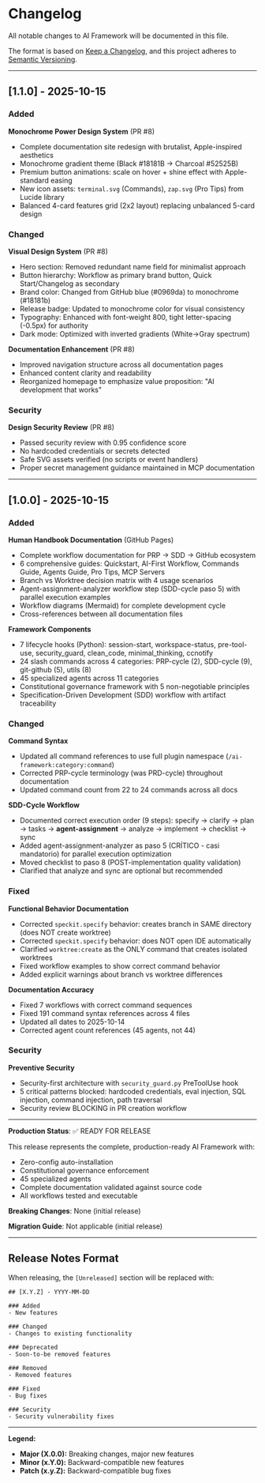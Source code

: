 # Changelog

All notable changes to AI Framework will be documented in this file.

The format is based on [Keep a Changelog](https://keepachangelog.com/en/1.0.0/),
and this project adheres to [Semantic Versioning](https://semver.org/spec/v2.0.0.html).

---

## [1.1.0] - 2025-10-15

### Added

**Monochrome Power Design System** (PR #8)

- Complete documentation site redesign with brutalist, Apple-inspired aesthetics
- Monochrome gradient theme (Black #18181B → Charcoal #52525B)
- Premium button animations: scale on hover + shine effect with Apple-standard easing
- New icon assets: `terminal.svg` (Commands), `zap.svg` (Pro Tips) from Lucide library
- Balanced 4-card features grid (2x2 layout) replacing unbalanced 5-card design

### Changed

**Visual Design System** (PR #8)

- Hero section: Removed redundant name field for minimalist approach
- Button hierarchy: Workflow as primary brand button, Quick Start/Changelog as secondary
- Brand color: Changed from GitHub blue (#0969da) to monochrome (#18181b)
- Release badge: Updated to monochrome color for visual consistency
- Typography: Enhanced with font-weight 800, tight letter-spacing (-0.5px) for authority
- Dark mode: Optimized with inverted gradients (White→Gray spectrum)

**Documentation Enhancement** (PR #8)

- Improved navigation structure across all documentation pages
- Enhanced content clarity and readability
- Reorganized homepage to emphasize value proposition: "AI development that works"

### Security

**Design Security Review** (PR #8)

- Passed security review with 0.95 confidence score
- No hardcoded credentials or secrets detected
- Safe SVG assets verified (no scripts or event handlers)
- Proper secret management guidance maintained in MCP documentation

---

## [1.0.0] - 2025-10-15

### Added

**Human Handbook Documentation** (GitHub Pages)

- Complete workflow documentation for PRP → SDD → GitHub ecosystem
- 6 comprehensive guides: Quickstart, AI-First Workflow, Commands Guide, Agents Guide, Pro Tips, MCP Servers
- Branch vs Worktree decision matrix with 4 usage scenarios
- Agent-assignment-analyzer workflow step (SDD-cycle paso 5) with parallel execution examples
- Workflow diagrams (Mermaid) for complete development cycle
- Cross-references between all documentation files

**Framework Components**

- 7 lifecycle hooks (Python): session-start, workspace-status, pre-tool-use, security_guard, clean_code, minimal_thinking, ccnotify
- 24 slash commands across 4 categories: PRP-cycle (2), SDD-cycle (9), git-github (5), utils (8)
- 45 specialized agents across 11 categories
- Constitutional governance framework with 5 non-negotiable principles
- Specification-Driven Development (SDD) workflow with artifact traceability

### Changed

**Command Syntax**

- Updated all command references to use full plugin namespace (`/ai-framework:category:command`)
- Corrected PRP-cycle terminology (was PRD-cycle) throughout documentation
- Updated command count from 22 to 24 commands across all docs

**SDD-Cycle Workflow**

- Documented correct execution order (9 steps): specify → clarify → plan → tasks → **agent-assignment** → analyze → implement → checklist → sync
- Added agent-assignment-analyzer as paso 5 (CRÍTICO - casi mandatorio) for parallel execution optimization
- Moved checklist to paso 8 (POST-implementation quality validation)
- Clarified that analyze and sync are optional but recommended

### Fixed

**Functional Behavior Documentation**

- Corrected `speckit.specify` behavior: creates branch in SAME directory (does NOT create worktree)
- Corrected `speckit.specify` behavior: does NOT open IDE automatically
- Clarified `worktree:create` as the ONLY command that creates isolated worktrees
- Fixed workflow examples to show correct command behavior
- Added explicit warnings about branch vs worktree differences

**Documentation Accuracy**

- Fixed 7 workflows with correct command sequences
- Fixed 191 command syntax references across 4 files
- Updated all dates to 2025-10-14
- Corrected agent count references (45 agents, not 44)

### Security

**Preventive Security**

- Security-first architecture with `security_guard.py` PreToolUse hook
- 5 critical patterns blocked: hardcoded credentials, eval injection, SQL injection, command injection, path traversal
- Security review BLOCKING in PR creation workflow

---

**Production Status**: ✅ READY FOR RELEASE

This release represents the complete, production-ready AI Framework with:

- Zero-config auto-installation
- Constitutional governance enforcement
- 45 specialized agents
- Complete documentation validated against source code
- All workflows tested and executable

**Breaking Changes**: None (initial release)

**Migration Guide**: Not applicable (initial release)

---

## Release Notes Format

When releasing, the `[Unreleased]` section will be replaced with:

```
## [X.Y.Z] - YYYY-MM-DD

### Added
- New features

### Changed
- Changes to existing functionality

### Deprecated
- Soon-to-be removed features

### Removed
- Removed features

### Fixed
- Bug fixes

### Security
- Security vulnerability fixes
```

---

**Legend:**

- **Major (X.0.0):** Breaking changes, major new features
- **Minor (x.Y.0):** Backward-compatible new features
- **Patch (x.y.Z):** Backward-compatible bug fixes
